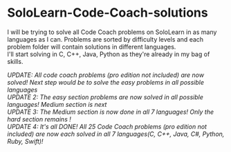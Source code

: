 # SoloLearn-Code-Coach-solutions

I will be trying to solve all Code Coach problems on SoloLearn in as many languages as I can.
Problems are sorted by difficulty levels and each problem folder will contain solutions in different languages.  
I'll start solving in C, C++, Java, Python as they're already in my bag of skills.

*UPDATE: All code coach problems (pro edition not included) are now solved! Next step would be to solve the easy problems in all possible languages*   
*UPDATE 2: The easy section problems are now solved in all possible languages! Medium section is next*  
*UPDATE 3: The Medium section is now done in all 7 languages! Only the hard section remains !*  
*UPDATE 4: It's all DONE! All 25 Code Coach problems (pro edition not included) are now each solved in all 7 languages(C, C++, Java, C#, Python, Ruby, Swift)!*
